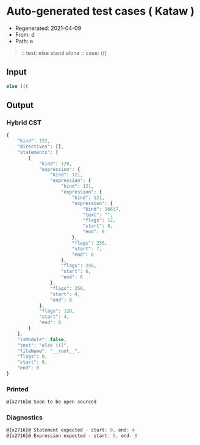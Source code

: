# Auto-generated test cases ( Kataw )
- Regenerated: 2021-04-09
- From: d
- Path: e
> :: test: else stand alone
> :: case: (((
## Input

`````js
else (((
`````

## Output

### Hybrid CST

```javascript
{
    "kind": 122,
    "directives": [],
    "statements": [
        {
            "kind": 120,
            "expression": {
                "kind": 121,
                "expression": {
                    "kind": 121,
                    "expression": {
                        "kind": 121,
                        "expression": {
                            "kind": 16637,
                            "text": "",
                            "flags": 12,
                            "start": 8,
                            "end": 8
                        },
                        "flags": 256,
                        "start": 7,
                        "end": 8
                    },
                    "flags": 256,
                    "start": 6,
                    "end": 8
                },
                "flags": 256,
                "start": 4,
                "end": 8
            },
            "flags": 128,
            "start": 4,
            "end": 8
        }
    ],
    "isModule": false,
    "text": "else (((",
    "fileName": "__root__",
    "flags": 0,
    "start": 0,
    "end": 8
}
```

### Printed

```javascript
@{x2716}@ Soon to be open sourced
```

### Diagnostics

```javascript
@{x2716}@ Statement expected - start: 0, end: 4
@{x2716}@ Expression expected - start: 8, end: 8

```

